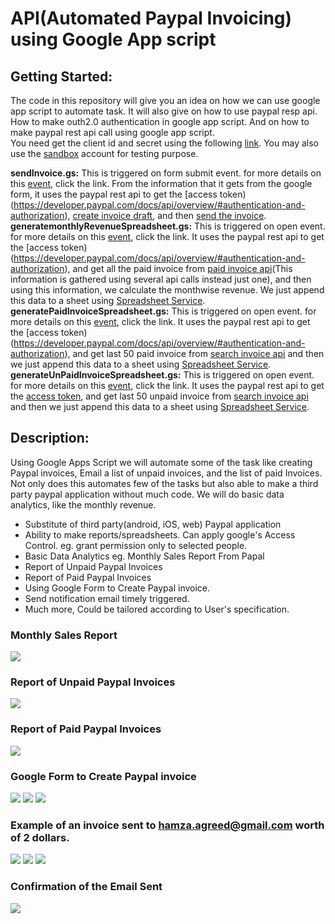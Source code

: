 # API(Automated Paypal Invoicing) using Google App script  
  
## Getting Started:

The code in this repository will give you an idea on how we can use google app script to automate task. It will also give on how to use paypal resp api. How to make outh2.0 authentication in google app script. And on how to make paypal rest api call using google app script.  
You need get the client id and secret using the following [link](https://developer.paypal.com/developer/applications). You may also use the [sandbox](https://developer.paypal.com/developer/accounts/) account for testing purpose.  

**sendInvoice.gs:** This is triggered on form submit event. for more details on this [event](https://developers.google.com/apps-script/guides/triggers/events#form-submit), click the link. From the information that it gets from the google form, it uses the paypal rest api  to get the [access token)(https://developer.paypal.com/docs/api/overview/#authentication-and-authorization), [create invoice draft](https://developer.paypal.com/docs/api/invoicing/#invoices_create), and then [send the invoice](https://developer.paypal.com/docs/api/invoicing/#invoices_send).  
**generatemonthlyRevenueSpreadsheet.gs:** This is triggered on open event. for more details on this [event](https://developers.google.com/apps-script/guides/triggers/events#open), click the link. It uses the paypal rest api  to get the [access token)(https://developer.paypal.com/docs/api/overview/#authentication-and-authorization),  and get all the paid invoice from [paid invoice api](https://developer.paypal.com/docs/api/invoicing/#invoices_search)(This information is gathered using several api calls instead just one), and then using this information, we calculate the monthwise revenue.
 We just append this data to a sheet using [
Spreadsheet Service](https://developers.google.com/apps-script/reference/spreadsheet/).  
**generatePaidInvoiceSpreadsheet.gs:** This is triggered on open event. for more details on this [event](https://developers.google.com/apps-script/guides/triggers/events#open), click the link. It uses the paypal rest api  to get the [access token)(https://developer.paypal.com/docs/api/overview/#authentication-and-authorization),  and get last 50 paid invoice from [search invoice api](https://developer.paypal.com/docs/api/invoicing/#invoices_search) and then we just append this data to a sheet using [
Spreadsheet Service](https://developers.google.com/apps-script/reference/spreadsheet/).  
**generateUnPaidInvoiceSpreadsheet.gs:** This is triggered on open event. for more details on this [event](https://developers.google.com/apps-script/guides/triggers/events#open), click the link. It uses the paypal rest api  to get the [access token](https://developer.paypal.com/docs/api/overview/#authentication-and-authorization),  and get last 50 unpaid invoice from [search invoice api](https://developer.paypal.com/docs/api/invoicing/#invoices_search) and then we just append this data to a sheet using [
Spreadsheet Service](https://developers.google.com/apps-script/reference/spreadsheet/).


## Description: 
Using Google Apps Script we will automate some of the task like creating Paypal invoices, Email a list of unpaid invoices, and the list of paid Invoices. Not only does this automates few of the tasks but also able to make a third party paypal application without much code. We will do basic data analytics, like the monthly revenue. 
* Substitute of third party(android, iOS, web) Paypal application
* Ability to make reports/spreadsheets. Can apply google's Access Control. eg. grant permission only to selected people.
* Basic Data Analytics eg. Monthly Sales Report From Papal
* Report of Unpaid Paypal Invoices
* Report of Paid Paypal Invoices
* Using Google Form to Create Paypal invoice.
* Send notification email timely triggered. 
* Much more, Could be tailored according to User's specification.  

### Monthly Sales Report  
![](https://github.com/hamzaowais/api/blob/master/img/monthlySales.png?raw=true)

### Report of Unpaid Paypal Invoices  
![](https://github.com/hamzaowais/api/blob/master/img/unpaidInvoice.png?raw=true)

### Report of Paid Paypal Invoices  
![](https://github.com/hamzaowais/api/blob/master/img/paidInvoice.png?raw=true)

### Google Form to Create Paypal invoice  
![](https://github.com/hamzaowais/api/blob/master/img/googleForm1.png?raw=true)
![](https://github.com/hamzaowais/api/blob/master/img/googleFormBillingSalesInfo.png?raw=true)
![](https://github.com/hamzaowais/api/blob/master/img/googleInfoItem.png?raw=true)
 
### Example of an invoice sent to hamza.agreed@gmail.com worth of 2 dollars.
![](https://github.com/hamzaowais/api/blob/master/img/form1.png?raw=true)
![](https://github.com/hamzaowais/api/blob/master/img/form2.png?raw=true)
![](https://github.com/hamzaowais/api/blob/master/img/form2.png?raw=true)
### Confirmation of the Email Sent
![](https://github.com/hamzaowais/api/blob/master/img/sentInvoice.png?raw=true)


